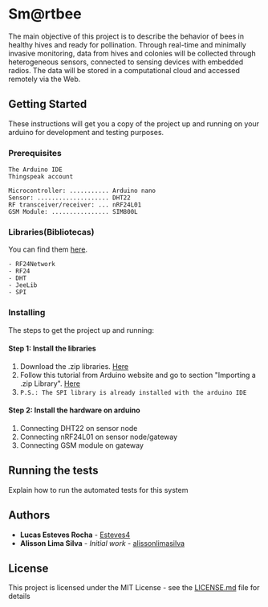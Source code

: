 # Sm@rtbee
The main objective of this project is to describe the behavior of bees in healthy hives and ready for pollination. Through real-time and minimally invasive monitoring, data from hives and colonies will be collected through heterogeneous sensors, connected to sensing devices with embedded radios. The data will be stored in a computational cloud and accessed remotely via the Web.

## Getting Started

These instructions will get you a copy of the project up and running on your arduino for development and testing purposes.

### Prerequisites

```
The Arduino IDE
Thingspeak account

Microcontroller: ........... Arduino nano
Sensor: .................... DHT22
RF transceiver/receiver: ... nRF24L01
GSM Module: ................ SIM800L
```

### Libraries(Bibliotecas)

You can find them [here](Bibliotecas).
```
- RF24Network
- RF24
- DHT
- JeeLib
- SPI
```

### Installing

The steps to get the project up and running:

#### Step 1: Install the libraries 

   1. Download the .zip libraries. [Here](Bibliotecas)
   2. Follow this tutorial from Arduino website and go to section "Importing a .zip Library". [Here](https://www.arduino.cc/en/Guide/Libraries)
   3. ```P.S.: The SPI library is already installed with the arduino IDE```

#### Step 2: Install the hardware on arduino

   1. Connecting DHT22 on sensor node
   2. Connecting nRF24L01 on sensor node/gateway
   3. Connecting GSM module on gateway
    
## Running the tests

Explain how to run the automated tests for this system

## Authors

* **Lucas Esteves Rocha** - [Esteves4](https://github.com/Esteves4)
* **Alisson Lima Silva** - *Initial work* - [alissonlimasilva](https://github.com/alissonlimasilva)

## License

This project is licensed under the MIT License - see the [LICENSE.md](LICENSE) file for details
